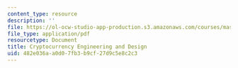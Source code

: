 ```yaml
---
content_type: resource
description: ''
file: https://ol-ocw-studio-app-production.s3.amazonaws.com/courses/mas-s62-cryptocurrency-engineering-and-design-spring-2018/482e036aa0d07fb3b9cf27d9c5e8c2c3_MAS-S62S18-lec04.pdf
file_type: application/pdf
resourcetype: Document
title: Cryptocurrency Engineering and Design
uid: 482e036a-a0d0-7fb3-b9cf-27d9c5e8c2c3
---
```

